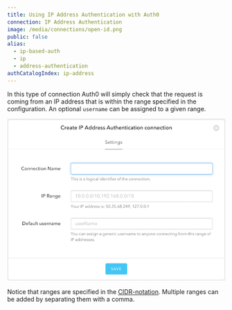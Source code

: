 ```yaml
---
title: Using IP Address Authentication with Auth0
connection: IP Address Authentication
image: /media/connections/open-id.png
public: false
alias:
  - ip-based-auth
  - ip
  - address-authentication
authCatalogIndex: ip-address
---
```


In this type of connection Auth0 will simply check that the request is coming from an IP address that is within the range specified in the configuration. An optional `username` can be assigned to a given range.

![](/media/articles/connections/enterprise/ip-address/ip.png)

Notice that ranges are specified in the [CIDR-notation](http://en.wikipedia.org/wiki/Classless_Inter-Domain_Routing). Multiple ranges can be added by separating them with a comma.
